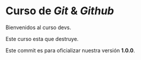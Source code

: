 # Curso de _Git_ & _Github_

Bienvenidos al curso devs.

Este curso esta que destruye.

Este commit es para oficializar nuestra versión **1.0.0**.